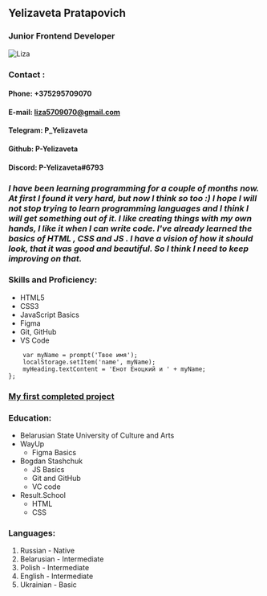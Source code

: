 ## Yelizaveta Pratapovich
### Junior Frontend Developer
![Liza](https://sun9-23.userapi.com/impf/c851128/v851128342/13bf8/ZMh6Sztoe-4.jpg?size=604x453&quality=96&sign=644db50c038876fe39ca9fc9632697b4&type=album)

### Contact :

#### Phone: +375295709070
#### E-mail: liza5709070@gmail.com
#### Telegram: P_Yelizaveta
#### Github: P-Yelizaveta
#### Discord: P-Yelizaveta#6793

### *I have been learning programming for a couple of months now. At first I found it very hard, but now I think so too :) I hope I will not stop trying to learn programming languages and I think I will get something out of it. I like creating things with my own hands, I like it when I can write code. I've already learned the basics of HTML , CSS and JS . I have a vision of how it should look, that it was good and beautiful. So I think I need to keep improving on that.*

### Skills and Proficiency:
* HTML5 
* CSS3 
* JavaScript Basics
* Figma 
* Git, GitHub
* VS Code

``` function setUserName() {
    var myName = prompt('Твое имя');
    localStorage.setItem('name', myName);
    myHeading.textContent = 'Енот Еноцкий и ' + myName;
};
```

### [My first completed project](https://github.com/P-Yelizaveta/rsschool-cv/tree/gh-pages#rsschool-cv)


### Education:
* Belarusian State University of Culture and Arts
* WayUp 
  * Figma Basics
* Bogdan Stashchuk 
  * JS Basics
  * Git and GitHub 
  * VC code
* Result.School 
  * HTML 
  * CSS 

### Languages:
1. Russian - Native
2. Belarusian - Intermediate
3. Polish - Intermediate
4. English - Intermediate
5. Ukrainian - Basic